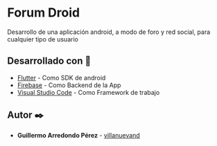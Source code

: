 # Forum Droid

Desarrollo de una aplicación android, a modo de foro y red social, para cualquier tipo de usuario

## Desarrollado con 🚀

* [Flutter](https://flutter.dev) - Como SDK de android
* [Firebase](https://firebase.google.com/) - Como Backend de la App
* [Visual Studio Code](https://code.visualstudio.com/) - Como Framework de trabajo


## Autor ✒️

* **Guillermo Arredondo Pérez** - [villanuevand](https://github.com/GuillermoArredondo)

